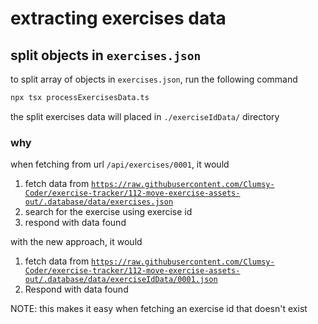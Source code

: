 # extracting exercises data

## split objects in `exercises.json`

to split array of objects in `exercises.json`, run the following command

<!--
obtained from
- https://stackoverflow.com/a/73246141/3053548

-->

```bash
npx tsx processExercisesData.ts
```

the split exercises data will placed in `./exerciseIdData/` directory

### why

when fetching from url `/api/exercises/0001`, it would

1. fetch data from [`https://raw.githubusercontent.com/Clumsy-Coder/exercise-tracker/112-move-exercise-assets-out/.database/data/exercises.json`](https://raw.githubusercontent.com/Clumsy-Coder/exercise-tracker/112-move-exercise-assets-out/.database/data/exercises.json)
2. search for the exercise using exercise id
3. respond with data found

with the new approach, it would

1. fetch data from [`https://raw.githubusercontent.com/Clumsy-Coder/exercise-tracker/112-move-exercise-assets-out/.database/data/exerciseIdData/0001.json`](https://raw.githubusercontent.com/Clumsy-Coder/exercise-tracker/112-move-exercise-assets-out/.database/data/exerciseIdData/0001.json)
2. Respond with data found

NOTE: this makes it easy when fetching an exercise id that doesn't exist
